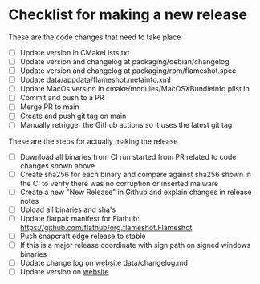 # Checklist for making a new release

These are the code changes that need to take place
- [ ] Update version in CMakeLists.txt
- [ ] Update version and changelog at packaging/debian/changelog
- [ ] Update version and changelog at packaging/rpm/flameshot.spec
- [ ] Update data/appdata/flameshot.metainfo.xml
- [ ] Update MacOs version in cmake/modules/MacOSXBundleInfo.plist.in 
- [ ] Commit and push to a PR
- [ ] Merge PR to main
- [ ] Create and push git tag on main
- [ ] Manually retrigger the Github actions so it uses the latest git tag 

These are the steps for actually making the release
- [ ] Download all binaries from CI run started from PR related to code changes shown above
- [ ] Create sha256 for each binary and compare against sha256 shown in the CI to verify there was no corruption or inserted malware
- [ ] Create a new "New Release" in Github and explain changes in release notes
- [ ] Upload all binaries and sha's
- [ ] Update flatpak manifest for Flathub: https://github.com/flathub/org.flameshot.Flameshot
- [ ] Push snapcraft edge release to stable
- [ ] If this is a major release coordinate with sign path on signed windows binaries
- [ ] Update change log on [website](https://github.com/flameshot-org/flameshot-org.github.io/) data/changelog.md
- [ ] Update version on [website](https://github.com/flameshot-org/flameshot-org.github.io/blob/master/_coverpage.md)
